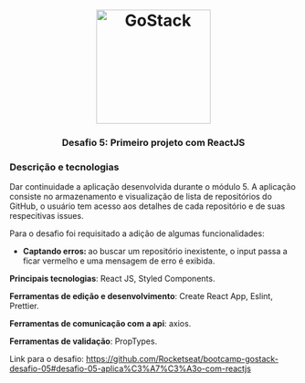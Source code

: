 <h1 align="center">
    <img alt="GoStack" src="https://rocketseat-cdn.s3-sa-east-1.amazonaws.com/bootcamp-header.png" width="200px" />
</h1>

<h3 align="center">
  Desafio 5: Primeiro projeto com ReactJS
</h3>


### Descrição e tecnologias

Dar continuidade a aplicação desenvolvida durante o módulo 5. A aplicação consiste no armazenamento e visualização de lista de repositórios do GitHub, o usuário tem acesso aos detalhes de cada repositório e de suas respecitivas issues.

Para o desafio foi requisitado a adição de algumas funcionalidades:

<ul>
  <li> <strong> Captando erros: </strong> ao buscar um repositório inexistente, o input passa a ficar vermelho e uma mensagem de erro é exibida. </li>
</ul>

**Principais tecnologias**: React JS, Styled Components.

**Ferramentas de edição e desenvolvimento**: Create React App, Eslint, Prettier.

**Ferramentas de comunicação com a api**: axios.

**Ferramentas de validação**: PropTypes.


Link para o desafio: https://github.com/Rocketseat/bootcamp-gostack-desafio-05#desafio-05-aplica%C3%A7%C3%A3o-com-reactjs
